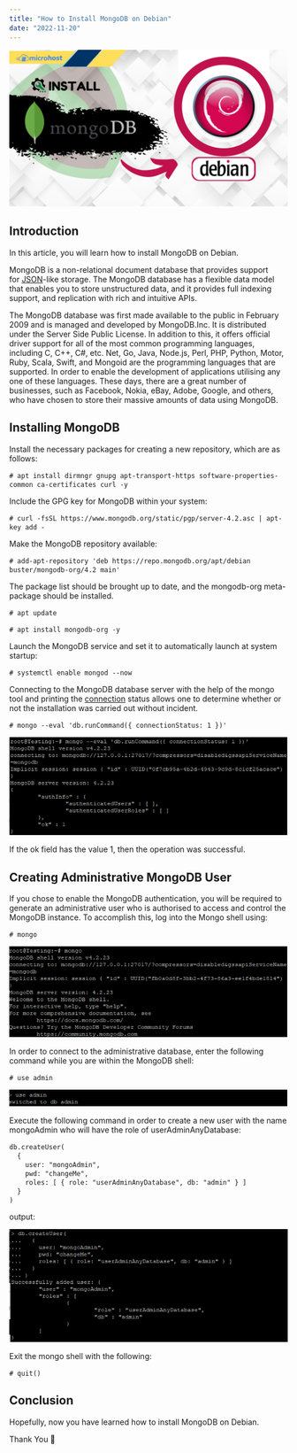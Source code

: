 ```yaml
---
title: "How to Install MongoDB on Debian"
date: "2022-11-20"
---
```


![How to Install MongoDB on Debian](images/How-to-Install-MongoDB-on-Debian-1-1024x576.png)

## Introduction

In this article, you will learn how to install MongoDB on Debian.

MongoDB is a non-relational document database that provides support for [JSON](https://aws.amazon.com/documentdb/what-is-json/)\-like storage. The MongoDB database has a flexible data model that enables you to store unstructured data, and it provides full indexing support, and replication with rich and intuitive APIs.

The MongoDB database was first made available to the public in February 2009 and is managed and developed by MongoDB.Inc. It is distributed under the Server Side Public License. In addition to this, it offers official driver support for all of the most common programming languages, including C, C++, C#, etc. Net, Go, Java, Node.js, Perl, PHP, Python, Motor, Ruby, Scala, Swift, and Mongoid are the programming languages that are supported. In order to enable the development of applications utilising any one of these languages. These days, there are a great number of businesses, such as Facebook, Nokia, eBay, Adobe, Google, and others, who have chosen to store their massive amounts of data using MongoDB.

## Installing MongoDB

Install the necessary packages for creating a new repository, which are as follows:

```
# apt install dirmngr gnupg apt-transport-https software-properties-common ca-certificates curl -y
```

Include the GPG key for MongoDB within your system:

```
# curl -fsSL https://www.mongodb.org/static/pgp/server-4.2.asc | apt-key add -
```

Make the MongoDB repository available:

```
# add-apt-repository 'deb https://repo.mongodb.org/apt/debian buster/mongodb-org/4.2 main'
```

The package list should be brought up to date, and the mongodb-org meta-package should be installed.

```
# apt update
```

```
# apt install mongodb-org -y
```

Launch the MongoDB service and set it to automatically launch at system startup:

```
# systemctl enable mongod --now
```

Connecting to the MongoDB database server with the help of the mongo tool and printing the [connection](https://utho.com/docs/tutorial/how-to-test-internet-connection-speed-in-ubuntu-20-04/) status allows one to determine whether or not the installation was carried out without incident.

```
# mongo --eval 'db.runCommand({ connectionStatus: 1 })'
```

![command output](images/image-509.png)

If the ok field has the value 1, then the operation was successful.

## Creating Administrative MongoDB User

If you chose to enable the MongoDB authentication, you will be required to generate an administrative user who is authorised to access and control the MongoDB instance. To accomplish this, log into the Mongo shell using:

```
# mongo
```

![command output](images/image-510.png)

In order to connect to the administrative database, enter the following command while you are within the MongoDB shell:

```
# use admin
```

![command output](images/image-511.png)

Execute the following command in order to create a new user with the name mongoAdmin who will have the role of userAdminAnyDatabase:

```
db.createUser(
  {
    user: "mongoAdmin", 
    pwd: "changeMe", 
    roles: [ { role: "userAdminAnyDatabase", db: "admin" } ]
  }
)
```

output:

![command output](images/image-513.png)

Exit the mongo shell with the following:

```
# quit()
```

## Conclusion

Hopefully, now you have learned how to install MongoDB on Debian.

Thank You 🙂
